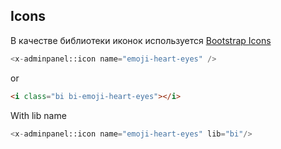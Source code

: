 ## Icons

В качестве библиотеки иконок используется [Bootstrap Icons](https://icons.getbootstrap.com/)

```php
<x-adminpanel::icon name="emoji-heart-eyes" />
```
or
```html
<i class="bi bi-emoji-heart-eyes"></i>
```

With lib name
```php
<x-adminpanel::icon name="emoji-heart-eyes" lib="bi"/>
```

